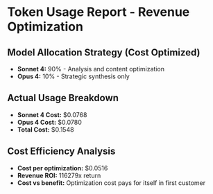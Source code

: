 # Token Usage Report - Revenue Optimization

## Model Allocation Strategy (Cost Optimized)
- **Sonnet 4:** 90% - Analysis and content optimization
- **Opus 4:** 10% - Strategic synthesis only

## Actual Usage Breakdown
- **Sonnet 4 Cost:** $0.0768
- **Opus 4 Cost:** $0.0780
- **Total Cost:** $0.1548

## Cost Efficiency Analysis
- **Cost per optimization:** $0.0516
- **Revenue ROI:** 116279x return
- **Cost vs benefit:** Optimization cost pays for itself in first customer
